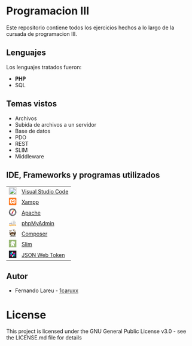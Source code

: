 # Programacion III

Este repositorio contiene todos los ejercicios hechos a lo largo de la cursada de programacion III.

## Lenguajes

Los lenguajes tratados fueron:

* <strong>PHP</strong>
* SQL

## Temas vistos

* Archivos
* Subida de archivos a un servidor
* Base de datos
* PDO
* REST
* SLIM
* Middleware

## IDE, Frameworks y programas utilizados

<table>
    <tbody>
        <tr>
            <td><img src="./Z._img/vs.ico" width="20px" height="20px"/></td>
            <td><a href="https://code.visualstudio.com/">Visual Studio Code</a></td>
        <tr>
        <tr>
            <td><img src="./Z._img/xampp.png" width="20px" height="20px"/></td>
            <td><a href="https://www.apachefriends.org/es/index.html">Xampp</a></td>
        <tr>
        <tr>
            <td><img src="./Z._img/apache.png" width="20px" height="20px"/></td>
            <td><a href="https://www.apache.org/">Apache</a></td>
        <tr>
        <tr>
            <td><img src="./Z._img/phpmyadmin.png" width="20px" height="20px"/></td>
            <td><a href="https://www.phpmyadmin.net/">phpMyAdmin</a></td>
        <tr>
        <tr>
            <td><img src="./Z._img/composer.png" width="20px" height="20px"/></td>
            <td><a href="https://getcomposer.org/">Composer</a></td>
        <tr>
        <tr>
            <td><img src="./Z._img/slim.jpg" width="20px" height="20px"/></td>
            <td><a href="https://www.slimframework.com/">Slim</a></td>
        <tr>
        <tr>
            <td><img src="./Z._img/jwt.png" width="20px" height="20px"/></td>
            <td><a href="https://jwt.io/">JSON Web Token</a></td>
        <tr>
    </tbody>
</table>

## Autor

* Fernando Lareu - [1caruxx](https://github.com/1caruxx)

# License

This project is licensed under the GNU General Public License v3.0 - see the LICENSE.md file for details